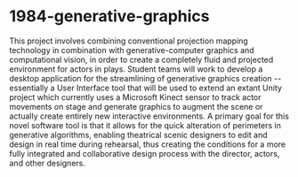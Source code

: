# 1984-generative-graphics
This project involves combining conventional projection mapping technology in combination with generative-computer graphics and computational vision, in order to create a completely fluid and projected environment for actors in plays. Student teams will work to develop a desktop application for the streamlining of generative graphics creation -- essentially a User Interface tool that will be used to extend an extant Unity project which currently uses a Microsoft Kinect sensor to track actor movements on stage and generate graphics to augment the scene or actually create entirely new interactive environments. A primary goal for this novel software tool is that it allows for the quick alteration of perimeters in generative algorithms, enabling theatrical scenic designers to edit and design in real time during rehearsal, thus creating the conditions for a more fully integrated and collaborative design process with the director, actors, and other designers. 
